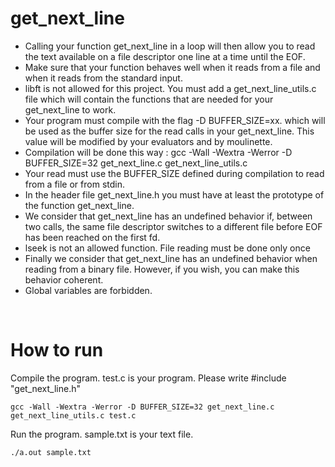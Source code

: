 # get_next_line
- Calling your function get_next_line in a loop will then allow you to read the text
available on a file descriptor one line at a time until the EOF.
- Make sure that your function behaves well when it reads from a file and when it
reads from the standard input.
- libft is not allowed for this project. You must add a get_next_line_utils.c file
which will contain the functions that are needed for your get_next_line to work.
- Your program must compile with the flag -D BUFFER_SIZE=xx. which will be used
as the buffer size for the read calls in your get_next_line. This value will be
modified by your evaluators and by moulinette.
- Compilation will be done this way : gcc -Wall -Wextra -Werror -D BUFFER_SIZE=32
get_next_line.c get_next_line_utils.c
- Your read must use the BUFFER_SIZE defined during compilation to read from
a file or from stdin.
-  In the header file get_next_line.h you must have at least the prototype of the
function get_next_line.
- We consider that get_next_line has an undefined behavior if, between two calls,
the same file descriptor switches to a different file before EOF has been reached on
the first fd.
- lseek is not an allowed function. File reading must be done only once
- Finally we consider that get_next_line has an undefined behavior when reading
from a binary file. However, if you wish, you can make this behavior coherent.
- Global variables are forbidden.

<br>

# How to run
Compile the program. test.c is your program. Please write #include "get_next_line.h"
```
gcc -Wall -Wextra -Werror -D BUFFER_SIZE=32 get_next_line.c get_next_line_utils.c test.c
```
Run the program. sample.txt is your text file.
```
./a.out sample.txt
```